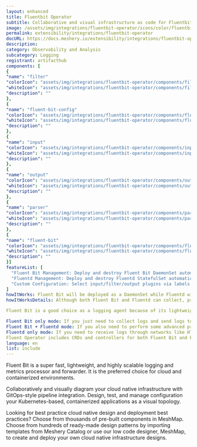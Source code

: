 ```yaml
---
layout: enhanced
title: Fluentbit Operator
subtitle: Collaborative and visual infrastructure as code for Fluentbit Operator
image: /assets/img/integrations/fluentbit-operator/icons/color/fluentbit-operator-color.svg
permalink: extensibility/integrations/fluentbit-operator
docURL: https://docs.meshery.io/extensibility/integrations/fluentbit-operator
description: 
category: Observability and Analysis
subcategory: Logging
registrant: artifacthub
components: [
{
"name": "filter"
"colorIcon": "assets/img/integrations/fluentbit-operator/components/filter/icons/color/filter-color.svg"
"whiteIcon": "assets/img/integrations/fluentbit-operator/components/filter/icons/white/filter-white.svg"
"description": ""
},
{
"name": "fluent-bit-config"
"colorIcon": "assets/img/integrations/fluentbit-operator/components/fluent-bit-config/icons/color/fluent-bit-config-color.svg"
"whiteIcon": "assets/img/integrations/fluentbit-operator/components/fluent-bit-config/icons/white/fluent-bit-config-white.svg"
"description": ""
},
{
"name": "input"
"colorIcon": "assets/img/integrations/fluentbit-operator/components/input/icons/color/input-color.svg"
"whiteIcon": "assets/img/integrations/fluentbit-operator/components/input/icons/white/input-white.svg"
"description": ""
},
{
"name": "output"
"colorIcon": "assets/img/integrations/fluentbit-operator/components/output/icons/color/output-color.svg"
"whiteIcon": "assets/img/integrations/fluentbit-operator/components/output/icons/white/output-white.svg"
"description": ""
},
{
"name": "parser"
"colorIcon": "assets/img/integrations/fluentbit-operator/components/parser/icons/color/parser-color.svg"
"whiteIcon": "assets/img/integrations/fluentbit-operator/components/parser/icons/white/parser-white.svg"
"description": ""
},
{
"name": "fluent-bit"
"colorIcon": "assets/img/integrations/fluentbit-operator/components/fluent-bit/icons/color/fluent-bit-color.svg"
"whiteIcon": "assets/img/integrations/fluentbit-operator/components/fluent-bit/icons/white/fluent-bit-white.svg"
"description": ""
}]
featureList: [
  "Fluent Bit Management: Deploy and destroy Fluent Bit DaemonSet automatically.",
  "Fluentd Management: Deploy and destroy Fluentd StatefulSet automatically.",
  "Custom Configuration: Select input/filter/output plugins via labels."
]
howItWorks: Fluent Bit will be deployed as a DaemonSet while Fluentd will be deployed as a StatefulSet. 
howItWorksDetails: Although both Fluent Bit and Fluentd can collect, process(parse and filter) and then forward log to the final destinations, still they have strengths in different aspects.

Fluent Bit is a good choice as a logging agent because of its lightweight and efficiency, while Fluentd is more powerful to perform advanced processing on logs because of its rich plugins.

Fluent Bit only mode: If you just need to collect logs and send logs to the final destinations, all you need is Fluent Bit.
Fluent Bit + Fluentd mode: If you also need to perform some advanced processing on the logs collected or send to more sinks, then you also need Fluentd.
Fluentd only mode: If you need to receive logs through networks like HTTP or Syslog and then process and send the log to the final sinks, you only need Fluentd.
Fluent Operator includes CRDs and controllers for both Fluent Bit and Fluentd which allows you to config your log processing pipelines in the 3 modes mentioned above as you wish.
language: en
list: include
---
```

<p>
Fluent Bit is a super fast, lightweight, and highly scalable logging and metrics processor and forwarder. It is the preferred choice for cloud and containerized environments.
</p>
<p>
    Collaboratively and visually diagram your cloud native infrastructure with GitOps-style pipeline integration. Design, test, and manage configuration your Kubernetes-based, containerized applications as a visual topology.
</p>
<p>
    Looking for best practice cloud native design and deployment best practices? Choose from thousands of pre-built components in MeshMap. Choose from hundreds of ready-made design patterns by importing templates from Meshery Catalog or use our low code designer, MeshMap, to create and deploy your own cloud native infrastructure designs.
</p>
